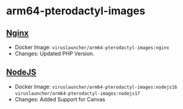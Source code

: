 # arm64-pterodactyl-images

## [Nginx](https://github.com/VirusLauncher/arm64-pterodactyl-images/nginx)
- Docker Image: `viruslauncher/arm64-pterodactyl-images:nginx`
- Changes: Updated PHP Version.

## [NodeJS](https://github.com/VirusLauncher/arm64-pterodactyl-images/nodejs16)
- Docker Image: `viruslauncher/arm64-pterodactyl-images:nodejs16`
                `viruslauncher/arm64-pterodactyl-images:nodejs17`
- Changes: Added Support for Canvas
